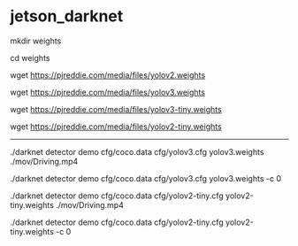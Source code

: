# jetson_darknet

mkdir weights

cd weights

wget https://pjreddie.com/media/files/yolov2.weights

wget https://pjreddie.com/media/files/yolov3.weights

wget https://pjreddie.com/media/files/yolov3-tiny.weights

wget https://pjreddie.com/media/files/yolov2-tiny.weights

-----------------------------------------------------------------------

./darknet detector demo cfg/coco.data cfg/yolov3.cfg yolov3.weights ./mov/Driving.mp4 

./darknet detector demo cfg/coco.data cfg/yolov3.cfg yolov3.weights -c 0

./darknet detector demo cfg/coco.data cfg/yolov2-tiny.cfg yolov2-tiny.weights ./mov/Driving.mp4 

./darknet detector demo cfg/coco.data cfg/yolov2-tiny.cfg yolov2-tiny.weights -c 0
